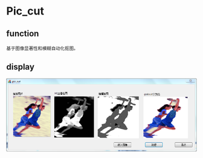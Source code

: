 Pic_cut
===


function
----------
    基于图像显著性和模糊自动化抠图。



display
------
![](https://github.com/messyidea/Pic_cut/raw/master/pic1.png)


